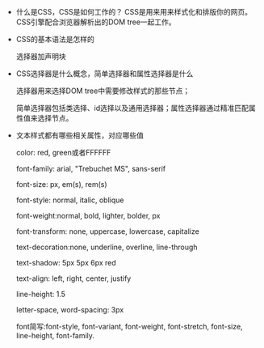 - 什么是CSS，CSS是如何工作的？
	CSS是用来用来样式化和排版你的网页。CSS引擎配合浏览器解析出的DOM tree一起工作。
	
- CSS的基本语法是怎样的

  选择器加声明块
  
- CSS选择器是什么概念，简单选择器和属性选择器是什么

  选择器用来选择DOM tree中需要修改样式的那些节点；

  简单选择器包括类选择、id选择以及通用选择器；属性选择器通过精准匹配属性值来选择节点。

- 文本样式都有哪些相关属性，对应哪些值

  color: red, green或者FFFFFF

  font-family: arial, "Trebuchet MS", sans-serif

  font-size: px, em(s), rem(s)

  font-style: normal, italic, oblique

  font-weight:normal, bold, lighter, bolder, px

  font-transform: none, uppercase, lowercase, capitalize

  text-decoration:none, underline, overline, line-through

  text-shadow:  5px 5px 6px red

  text-align: left, right, center, justify

  line-height: 1.5

  letter-space, word-spacing: 3px

  font简写:font-style, font-variant, font-weight, font-stretch, font-size, line-height, font-family.

